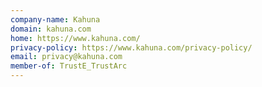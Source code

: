 ```yaml
---
company-name: Kahuna
domain: kahuna.com
home: https://www.kahuna.com/
privacy-policy: https://www.kahuna.com/privacy-policy/
email: privacy@kahuna.com
member-of: TrustE_TrustArc
---
```





